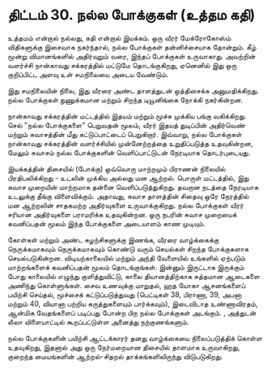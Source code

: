 # திட்டம் 30. நல்ல போக்குகள் (உத்தம கதி)

உத்தமம் என்றால் நல்லது, கதி என்றால் இயக்கம். ஒரு வீரர் மேக்ரோகோஸ்ம் விதிகளுக்கு இசைவாக நகர்ந்தால், நல்ல போக்குகள் தன்னிச்சையாக தோன்றும். கீழ் மூன்று விமானங்களில் அதிர்வுறும் வரை, இந்தப் போக்குகள் உருவாகாது. அவற்றின் வளர்ச்சி நான்காவது சக்கரத்தில் மட்டுமே தொடங்குகிறது, ஏனெனில் இது ஒரு குறிப்பிட்ட அளவு உள் சமநிலையை அடைய வேண்டும்.

இது சமநிலையின் நிலை, இது வீரரை அண்ட தாளத்துடன் ஒத்திசைக்க அனுமதிக்கிறது. நல்ல போக்குகள் நுணுக்கமான மற்றும் சிறந்த டியூனிங்கை நோக்கி நகர்கின்றன.

நான்காவது சக்கரத்தின் மட்டத்தில் இதயம் மற்றும் மூச்சு முக்கிய பங்கு வகிக்கிறது. செல் "நல்ல போக்குகளை" பெறுவதன் மூலம், வீரர் இதயத் துடிப்பின் அதிர்வெண் மற்றும் சுவாசத்தின் மீது கட்டுப்பாட்டைப் பெறுகிறார். இவ்வாறு, நல்ல போக்குகள் நான்காவது சக்கரத்தின் வளர்ச்சியில் முன்னேற்றத்தை உறுதிப்படுத்த உதவுகின்றன, மேலும் சுவாசம் நல்ல போக்குகளின் வெளிப்பாட்டுடன் நேரடியாக தொடர்புடையது.

இயக்கத்தின் திசையில் (போக்கு) ஒவ்வொரு மாற்றமும் பிராணன் நிலையில் பிரதிபலிக்கிறது - உடலின் முக்கிய அல்லது மன ஆற்றல். பொருள் மட்டத்தில், இது சுவாச முறையின் மாற்றமாக தன்னை வெளிப்படுத்துகிறது. தவறான நடத்தை நேரடியாக உடலுக்கு தீங்கு விளைவிக்கும். அதாவது, சுவாச தாளத்தின் சிதைவு ஒரே நேரத்தில் மன ஆற்றலின் சாதகமற்ற அதிர்வுகளை உருவாக்குகிறது. நல்ல போக்குகள் வீரர் சரியான அதிர்வுகளை பராமரிக்க உதவுகின்றன. ஒரு நபரின் சுவாச முறையைக் கவனிப்பதன் மூலம் இந்த போக்குகளை அடையாளம் காண முடியும்.

கோள்கள் மற்றும் அண்ட சுழற்சிகளுக்கு இணங்க, வீரரை வாழ்க்கைக்கு நெருக்கமாகவும் நெருக்கமாகவும் கொண்டு வரும் செயல்கள் சிறந்த போக்குகளாக செயல்படுகின்றன. விடியற்காலையில் மற்றும் அந்தி வேளையில் உங்களில் ஏற்படும் மாற்றங்களைக் கவனிப்பதன் மூலம் தொடங்குங்கள். இன்னும் இருட்டாக இருக்கும் போது காலையில் எழுந்து குளித்துவிட்டு, காலை தியானத்திற்காக சுத்தமான ஆடைகளை அணிந்து கொள்ளுங்கள். சைவ உணவுக்கு மாறுதல், ஹத யோகா ஆசனங்களைப் பயிற்சி செய்தல், மூச்சைக் கட்டுப்படுத்துவது (பெட்டிகள் 38, பிராணா, 39, அபனா மற்றும் 40, வியானா பற்றிய கருத்துகளையும் பார்க்கவும்), இடைவிடாத உண்ணாவிரதம், ஆன்மிக வேதங்களைப் படிப்பது போன்ற பிற நல்ல போக்குகள் அடங்கும். , அத்துடன் லீலா விளையாட்டில் கூறப்பட்டுள்ள அனைத்து நற்குணங்களும்.

நல்ல போக்குகளின் பயிற்சி ஆட்டக்காரர் தனது வாழ்க்கையை நிலைப்படுத்திக் கொள்ள உதவுகிறது, இதனால் அது ஒரு நேர்மறையான திசையில் தாளமாக உருவாகிறது, குறைந்த மையங்களின் ஆற்றல்-சிதறல் தாக்கங்களிலிருந்து விடுபடுகிறது.
